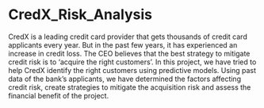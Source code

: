 # CredX_Risk_Analysis
CredX is a leading credit card provider that gets thousands of credit card applicants every year. But in the past few years, it has experienced an increase in credit loss. The CEO believes that the best strategy to mitigate credit risk is to ‘acquire the right customers’.     In this project, we have tried to help CredX identify the right customers using predictive models. Using past data of the bank’s applicants, we have determined the factors affecting credit risk, create strategies to mitigate the acquisition risk and assess the financial benefit of the project.  
